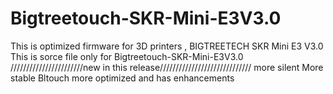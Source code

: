 # Bigtreetouch-SKR-Mini-E3V3.0  
This is optimized firmware for 3D printers , BIGTREETECH SKR Mini E3 V3.0 
This is sorce file only for Bigtreetouch-SKR-Mini-E3V3.0
 ///////////////////////new in this release/////////////////////////////
more silent
More stable
Bltouch more optimized and has enhancements

